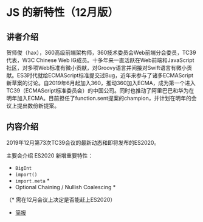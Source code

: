 # JS 的新特性（12月版）

## 讲者介绍

贺师俊（hax），360高级前端架构师，360技术委员会Web前端分会委员，TC39代表，W3C Chinese Web IG成员。十多年来一直活跃在Web前端和JavaScript社区，对多项Web标准有微小贡献，对Groovy语言并间接对Swift语言有微小贡献。ES3时代就给ECMAScript标准提交过Bug，近年来参与了诸多ECMAScript新草案的讨论。自2019年6月起加入360，推动360加入ECMA，成为第一个进入TC39（ECMAScript标准委员会）的中国公司。同时也推动了阿里巴巴和华为在明年加入ECMA。目前担任了function.sent提案的champion，并计划在明年的会议上提出数份新提案。

## 内容介绍

2019年12月第73次TC39会议的最新动态和即将发布的ES2020。

主要会介绍 ES2020 新增重要特性：

- `BigInt`
- `import()`
- `import.meta` *
- Optional Chaining / Nullish Coalescing *

（* 需在12月会议上决定是否能赶上ES2020）

- [简报](slide?devfest)

